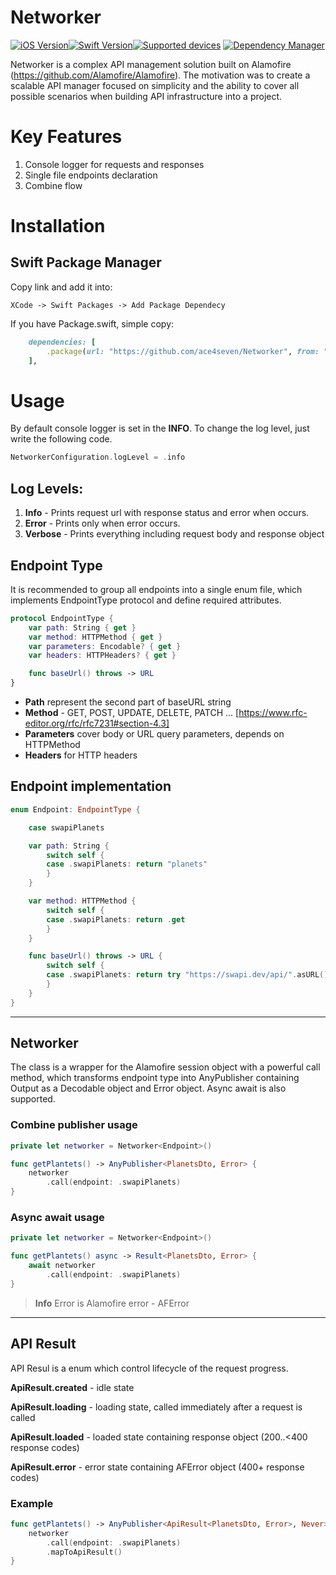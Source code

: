 # Networker

[![iOS Version](https://img.shields.io/badge/iOS_Version->=_14-brightgreen?logo=apple&logoColor=green)]()[![Swift Version](https://img.shields.io/badge/Swift_Version-5.0-brightgreen?logo=swift)](https://docs.swift.org/swift-book/)[![Supported devices](https://img.shields.io/badge/Supported_Devices-iPhone/iPad-brightgreen)]()
[![Dependency Manager](https://img.shields.io/badge/Dependency_Manager-SPM-brightgreen)](https://www.swift.org/package-manager/)

Networker is a complex API management solution built on Alamofire (https://github.com/Alamofire/Alamofire). The motivation was to create a scalable API manager focused on simplicity and the ability to cover all possible scenarios when building API infrastructure into a project.

# Key Features

1. Console logger for requests and responses
2. Single file endpoints declaration
3. Combine flow

# Installation 

## Swift Package Manager

Copy link and add it into:

``XCode -> Swift Packages -> Add Package Dependecy``

If you have Package.swift, simple copy:

```ruby
    dependencies: [
        .package(url: "https://github.com/ace4seven/Networker", from: "0.0.1")
    ],
```

# Usage

By default console logger is set in the **INFO**. To change the log level, just write the following code.

```swift
NetworkerConfiguration.logLevel = .info
```

## Log Levels: 

1. **Info** - Prints request url with response status and error when occurs.
2. **Error** -  Prints only when error occurs.
3. **Verbose** - Prints everything including request body and response object

## Endpoint Type

It is recommended to group all endpoints into a single enum file, which implements EndpointType protocol and define required attributes.

```swift
protocol EndpointType {
    var path: String { get }
    var method: HTTPMethod { get }
    var parameters: Encodable? { get }
    var headers: HTTPHeaders? { get }

    func baseUrl() throws -> URL
}
```
- **Path** represent the second part of baseURL string 
- **Method** - GET, POST, UPDATE, DELETE, PATCH ... [https://www.rfc-editor.org/rfc/rfc7231#section-4.3]
- **Parameters** cover body or URL query parameters, depends on HTTPMethod
- **Headers** for HTTP headers

## Endpoint implementation

```swift
enum Endpoint: EndpointType {

    case swapiPlanets

    var path: String {
        switch self {
        case .swapiPlanets: return "planets"
        }
    }

    var method: HTTPMethod {
        switch self {
        case .swapiPlanets: return .get
        }
    }

    func baseUrl() throws -> URL {
        switch self {
        case .swapiPlanets: return try "https://swapi.dev/api/".asURL()
        }
    }
}
```

---

## Networker

The class is a wrapper for the Alamofire session object with a powerful call method, which transforms endpoint type into AnyPublisher containing Output as a Decodable object and Error object. Async await is also supported.

### Combine publisher usage

```swift
private let networker = Networker<Endpoint>()

func getPlantets() -> AnyPublisher<PlanetsDto, Error> {
    networker
        .call(endpoint: .swapiPlanets)
}
```

### Async await usage

```swift
private let networker = Networker<Endpoint>()

func getPlantets() async -> Result<PlanetsDto, Error> {
    await networker
        .call(endpoint: .swapiPlanets)
}
```
> **Info**
> Error is Alamofire error - AFError

---

## API Result

API Resul is a enum which control lifecycle of the request progress.

**ApiResult.created** - idle state

**ApiResult.loading** - loading state, called immediately after a request is called

**ApiResult.loaded** - loaded state containing response object (200..<400 response codes)

**ApiResult.error** - error state containing AFError object (400+ response codes)

### Example

```swift
func getPlantets() -> AnyPublisher<ApiResult<PlanetsDto, Error>, Never> {
    networker
        .call(endpoint: .swapiPlanets)
        .mapToApiResult()
}
```